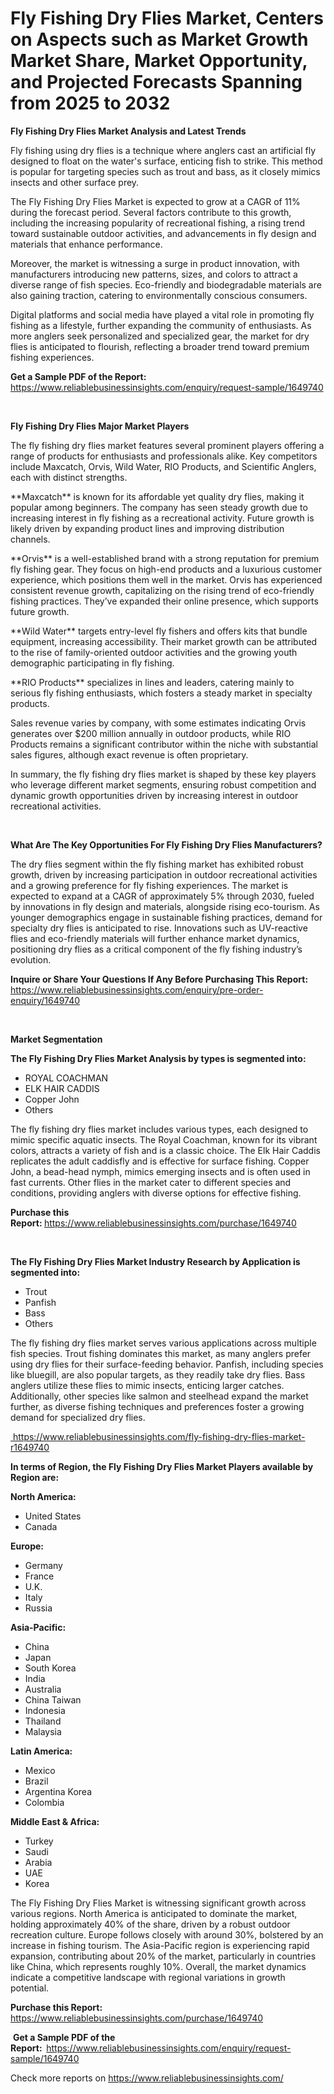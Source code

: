 <p><h1>Fly Fishing Dry Flies Market, Centers on Aspects such as Market Growth Market Share, Market Opportunity, and Projected Forecasts Spanning from 2025 to 2032</h1></p><p><strong>Fly Fishing Dry Flies Market Analysis and Latest Trends</strong></p>
<p><p>Fly fishing using dry flies is a technique where anglers cast an artificial fly designed to float on the water's surface, enticing fish to strike. This method is popular for targeting species such as trout and bass, as it closely mimics insects and other surface prey. </p><p>The Fly Fishing Dry Flies Market is expected to grow at a CAGR of 11% during the forecast period. Several factors contribute to this growth, including the increasing popularity of recreational fishing, a rising trend toward sustainable outdoor activities, and advancements in fly design and materials that enhance performance. </p><p>Moreover, the market is witnessing a surge in product innovation, with manufacturers introducing new patterns, sizes, and colors to attract a diverse range of fish species. Eco-friendly and biodegradable materials are also gaining traction, catering to environmentally conscious consumers. </p><p>Digital platforms and social media have played a vital role in promoting fly fishing as a lifestyle, further expanding the community of enthusiasts. As more anglers seek personalized and specialized gear, the market for dry flies is anticipated to flourish, reflecting a broader trend toward premium fishing experiences.</p></p>
<p><strong>Get a Sample PDF of the Report:&nbsp;</strong> <a href="https://www.reliablebusinessinsights.com/enquiry/request-sample/1649740?utm_campaign=2245&utm_medium=2&utm_source=Github&utm_content=ia&utm_term=04042025&utm_id=fly-fishing-dry-flies">https://www.reliablebusinessinsights.com/enquiry/request-sample/1649740</a></p>
<p>&nbsp;</p>
<p><strong>Fly Fishing Dry Flies Major Market Players</strong></p>
<p><p>The fly fishing dry flies market features several prominent players offering a range of products for enthusiasts and professionals alike. Key competitors include Maxcatch, Orvis, Wild Water, RIO Products, and Scientific Anglers, each with distinct strengths.</p><p>**Maxcatch** is known for its affordable yet quality dry flies, making it popular among beginners. The company has seen steady growth due to increasing interest in fly fishing as a recreational activity. Future growth is likely driven by expanding product lines and improving distribution channels.</p><p>**Orvis** is a well-established brand with a strong reputation for premium fly fishing gear. They focus on high-end products and a luxurious customer experience, which positions them well in the market. Orvis has experienced consistent revenue growth, capitalizing on the rising trend of eco-friendly fishing practices. They’ve expanded their online presence, which supports future growth.</p><p>**Wild Water** targets entry-level fly fishers and offers kits that bundle equipment, increasing accessibility. Their market growth can be attributed to the rise of family-oriented outdoor activities and the growing youth demographic participating in fly fishing. </p><p>**RIO Products** specializes in lines and leaders, catering mainly to serious fly fishing enthusiasts, which fosters a steady market in specialty products. </p><p>Sales revenue varies by company, with some estimates indicating Orvis generates over $200 million annually in outdoor products, while RIO Products remains a significant contributor within the niche with substantial sales figures, although exact revenue is often proprietary.</p><p>In summary, the fly fishing dry flies market is shaped by these key players who leverage different market segments, ensuring robust competition and dynamic growth opportunities driven by increasing interest in outdoor recreational activities.</p></p>
<p>&nbsp;</p>
<p><strong>What Are The Key Opportunities For Fly Fishing Dry Flies Manufacturers?</strong></p>
<p><p>The dry flies segment within the fly fishing market has exhibited robust growth, driven by increasing participation in outdoor recreational activities and a growing preference for fly fishing experiences. The market is expected to expand at a CAGR of approximately 5% through 2030, fueled by innovations in fly design and materials, alongside rising eco-tourism. As younger demographics engage in sustainable fishing practices, demand for specialty dry flies is anticipated to rise. Innovations such as UV-reactive flies and eco-friendly materials will further enhance market dynamics, positioning dry flies as a critical component of the fly fishing industry’s evolution.</p></p>
<p><strong>Inquire or Share Your Questions If Any Before Purchasing This Report:</strong> <a href="https://www.reliablebusinessinsights.com/enquiry/pre-order-enquiry/1649740?utm_campaign=2245&utm_medium=2&utm_source=Github&utm_content=ia&utm_term=04042025&utm_id=fly-fishing-dry-flies">https://www.reliablebusinessinsights.com/enquiry/pre-order-enquiry/1649740</a></p>
<p>&nbsp;</p>
<p><strong>Market Segmentation</strong></p>
<p><strong>The Fly Fishing Dry Flies Market Analysis by types is segmented into:</strong></p>
<p><ul><li>ROYAL COACHMAN</li><li>ELK HAIR CADDIS</li><li>Copper John</li><li>Others</li></ul></p>
<p><p>The fly fishing dry flies market includes various types, each designed to mimic specific aquatic insects. The Royal Coachman, known for its vibrant colors, attracts a variety of fish and is a classic choice. The Elk Hair Caddis replicates the adult caddisfly and is effective for surface fishing. Copper John, a bead-head nymph, mimics emerging insects and is often used in fast currents. Other flies in the market cater to different species and conditions, providing anglers with diverse options for effective fishing.</p></p>
<p><strong>Purchase this Report:&nbsp;</strong><a href="https://www.reliablebusinessinsights.com/purchase/1649740?utm_campaign=2245&utm_medium=2&utm_source=Github&utm_content=ia&utm_term=04042025&utm_id=fly-fishing-dry-flies">https://www.reliablebusinessinsights.com/purchase/1649740</a></p>
<p>&nbsp;</p>
<p><strong>The Fly Fishing Dry Flies Market Industry Research by Application is segmented into:</strong></p>
<p><ul><li>Trout</li><li>Panfish</li><li>Bass</li><li>Others</li></ul></p>
<p><p>The fly fishing dry flies market serves various applications across multiple fish species. Trout fishing dominates this market, as many anglers prefer using dry flies for their surface-feeding behavior. Panfish, including species like bluegill, are also popular targets, as they readily take dry flies. Bass anglers utilize these flies to mimic insects, enticing larger catches. Additionally, other species like salmon and steelhead expand the market further, as diverse fishing techniques and preferences foster a growing demand for specialized dry flies.</p></p>
<p><a href="https://www.reliablebusinessinsights.com/fly-fishing-dry-flies-market-r1649740?utm_campaign=2245&utm_medium=2&utm_source=Github&utm_content=ia&utm_term=04042025&utm_id=fly-fishing-dry-flies">&nbsp;https://www.reliablebusinessinsights.com/fly-fishing-dry-flies-market-r1649740</a></p>
<p><strong>In terms of Region, the Fly Fishing Dry Flies Market Players available by Region are:</strong></p>
<p>
    <p> <strong> North America: </strong>
        <ul>
            <li>United States</li>
            <li>Canada</li>
        </ul>
        </p> 
    <p> <strong> Europe: </strong>
        <ul>
            <li>Germany</li>
            <li>France</li>
            <li>U.K.</li>
            <li>Italy</li>
            <li>Russia</li>
        </ul>
        </p> 
    <p> <strong> Asia-Pacific: </strong>
        <ul>
            <li>China</li>
            <li>Japan</li>
            <li>South Korea</li>
            <li>India</li>
            <li>Australia</li>
            <li>China Taiwan</li>
            <li>Indonesia</li>
            <li>Thailand</li>
            <li>Malaysia</li>
        </ul>
        </p> 
    <p> <strong> Latin America: </strong>
        <ul>
            <li>Mexico</li>
            <li>Brazil</li>
            <li>Argentina Korea</li>
            <li>Colombia</li>
        </ul>
        </p> 
    <p> <strong> Middle East & Africa: </strong>
        <ul>
            <li>Turkey</li>
            <li>Saudi</li>
            <li>Arabia</li>
            <li>UAE</li>
            <li>Korea</li>
        </ul>
    </p>
    </p>
<p><p>The Fly Fishing Dry Flies Market is witnessing significant growth across various regions. North America is anticipated to dominate the market, holding approximately 40% of the share, driven by a robust outdoor recreation culture. Europe follows closely with around 30%, bolstered by an increase in fishing tourism. The Asia-Pacific region is experiencing rapid expansion, contributing about 20% of the market, particularly in countries like China, which represents roughly 10%. Overall, the market dynamics indicate a competitive landscape with regional variations in growth potential.</p></p>
<p><strong>Purchase this Report: </strong><a href="https://www.reliablebusinessinsights.com/purchase/1649740?utm_campaign=2245&utm_medium=2&utm_source=Github&utm_content=ia&utm_term=04042025&utm_id=fly-fishing-dry-flies">https://www.reliablebusinessinsights.com/purchase/1649740</a></p>
<p>&nbsp;<strong>Get a Sample PDF of the Report:&nbsp;&nbsp;</strong><a href="https://www.reliablebusinessinsights.com/enquiry/request-sample/1649740?utm_campaign=2245&utm_medium=2&utm_source=Github&utm_content=ia&utm_term=04042025&utm_id=fly-fishing-dry-flies">https://www.reliablebusinessinsights.com/enquiry/request-sample/1649740</a></p>
<p><strong></strong></p>
<p>Check more reports on <a href="https://www.reliablebusinessinsights.com/?utm_campaign=2245&utm_medium=2&utm_source=Github&utm_content=ia&utm_term=04042025&utm_id=fly-fishing-dry-flies">https://www.reliablebusinessinsights.com/</a></p>